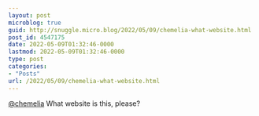 ```yaml
---
layout: post
microblog: true
guid: http://snuggle.micro.blog/2022/05/09/chemelia-what-website.html
post_id: 4547175
date: 2022-05-09T01:32:46-0000
lastmod: 2022-05-09T01:32:46-0000
type: post
categories:
- "Posts"
url: /2022/05/09/chemelia-what-website.html
---
```

<p><span class="h-card" translate="no"><a href="https://eldritch.cafe/@chemelia" class="u-url mention">@<span>chemelia</span></a></span> What website is this, please?</p>
